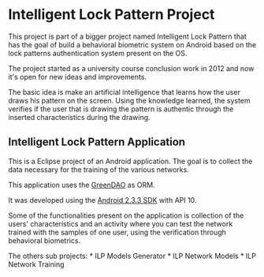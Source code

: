 Intelligent Lock Pattern Project
================================

This project is part of a bigger project named Intelligent Lock Pattern that has the goal of build a behavioral biometric system on Android based on the lock patterns authentication system present on the OS.

The project started as a university course conclusion work in 2012 and now it's open for new ideas and improvements.

The basic idea is make an artificial intelligence that learns how the user draws his pattern on the screen. Using the knowledge learned, the system verifies if the user that is drawing the pattern is authentic through the inserted characteristics during the drawing.

Intelligent Lock Pattern Application
------------------------------------

This is a Eclipse project of an Android application. The goal is to collect the data necessary for the training of the various networks.

This application uses the [GreenDAO](http://greendao-orm.com/) as ORM.

It was developed using the [Android 2.3.3 SDK](http://developer.android.com/) with API 10.

Some of the functionalities present on the application is collection of the users' characteristics and an activity where you can test the network trained with the samples of one user, using the verification through behavioral biometrics.

The others sub projects:
	* ILP Models Generator
	* ILP Network Models
	* ILP Network Training